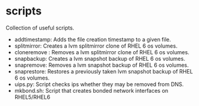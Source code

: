 scripts
=======

Collection of useful scripts.

- addtimestamp: Adds the file creation timestamp to a given file.
- splitmirror: Creates a lvm splitmirror clone of RHEL 6 os volumes.
- cloneremove : Removes a lvm splitmirror clone of RHEL 6 os volumes.
- snapbackup: Creates a lvm snapshot backup of RHEL 6 os volumes.
- snapremove: Removes a lvm snapshot backup of RHEL 6 os volumes.
- snaprestore: Restores a previously taken lvm snapshot backup of RHEL 6 os volumes.
- uips.py: Script checks ips whether they may be removed from DNS.
- mkbond.sh: Script that creates bonded network interfaces on RHEL5/RHEL6
